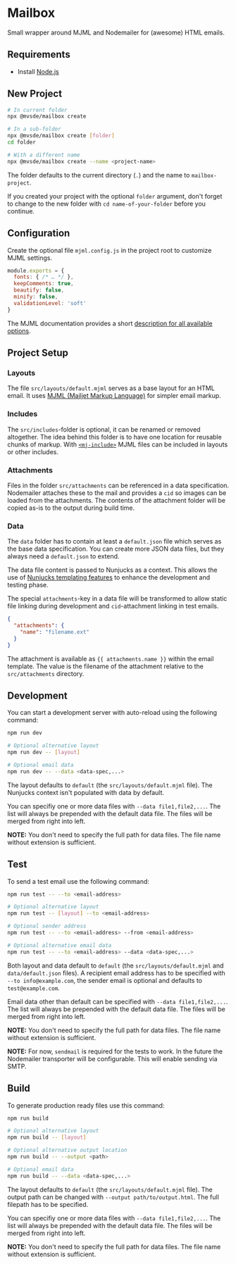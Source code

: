 # Mailbox

Small wrapper around MJML and Nodemailer for (awesome) HTML emails.

## Requirements

* Install [Node.js](https://nodejs.org)

## New Project

```bash
# In current folder
npx @mvsde/mailbox create

# In a sub-folder
npx @mvsde/mailbox create [folder]
cd folder

# With a different name
npx @mvsde/mailbox create --name <project-name>
```

The folder defaults to the current directory (`.`) and the name to `mailbox-project`.

If you created your project with the optional `folder` argument, don't forget to change to the new folder with `cd name-of-your-folder` before you continue.

## Configuration

Create the optional file `mjml.config.js` in the project root to customize MJML settings.

```js
module.exports = {
  fonts: { /* … */ },
  keepComments: true,
  beautify: false,
  minify: false,
  validationLevel: 'soft'
}
```

The MJML documentation provides a short [description for all available options](https://mjml.io/documentation/#inside-node-js).

## Project Setup

### Layouts

The file `src/layouts/default.mjml` serves as a base layout for an HTML email. It uses [MJML (Mailjet Markup Language)](https://mjml.io/documentation/) for simpler email markup.

### Includes

The `src/includes`-folder is optional, it can be renamed or removed altogether. The idea behind this folder is to have one location for reusable chunks of markup. With [`<mj-include>`](https://mjml.io/documentation/#mj-include) MJML files can be included in layouts or other includes.

### Attachments

Files in the folder `src/attachments` can be referenced in a data specification. Nodemailer attaches these to the mail and provides a `cid` so images can be loaded from the attachments. The contents of the attachment folder will be copied as-is to the output during build time.

### Data

The `data` folder has to contain at least a `default.json` file which serves as the base data specification. You can create more JSON data files, but they always need a `default.json` to extend.

The data file content is passed to Nunjucks as a context. This allows the use of [Nunjucks templating features](https://mozilla.github.io/nunjucks/templating.html) to enhance the development and testing phase.

The special `attachments`-key in a data file will be transformed to allow static file linking during development and `cid`-attachment linking in test emails.

```json
{
  "attachments": {
    "name": "filename.ext"
  }
}
```

The attachment is available as `{{ attachments.name }}` within the email template. The value is the filename of the attachment relative to the `src/attachments` directory.

## Development

You can start a development server with auto-reload using the following command:

```bash
npm run dev

# Optional alternative layout
npm run dev -- [layout]

# Optional email data
npm run dev -- --data <data-spec,...>
```

The layout defaults to `default` (the `src/layouts/default.mjml` file). The Nunjucks context isn't populated with data by default.

You can specifiy one or more data files with `--data file1,file2,...`. The list will always be prepended with the default data file. The files will be merged from right into left.

**NOTE:** You don't need to specify the full path for data files. The file name without extension is sufficient.

## Test

To send a test email use the following command:

```bash
npm run test -- --to <email-address>

# Optional alternative layout
npm run test -- [layout] --to <email-address>

# Optional sender address
npm run test -- --to <email-address> --from <email-address>

# Optional alternative email data
npm run test -- --to <email-address> --data <data-spec,...>
```

Both layout and data default to `default` (the `src/layouts/default.mjml` and `data/default.json` files). A recipient email address has to be specified with `--to info@example.com`, the sender email is optional and defaults to `test@example.com`.

Email data other than default can be specified with `--data file1,file2,...`. The list will always be prepended with the default data file. The files will be merged from right into left.

**NOTE:** You don't need to specify the full path for data files. The file name without extension is sufficient.

**NOTE:** For now, `sendmail` is required for the tests to work. In the future the Nodemailer transporter will be configurable. This will enable sending via SMTP.

## Build

To generate production ready files use this command:

```bash
npm run build

# Optional alternative layout
npm run build -- [layout]

# Optional alternative output location
npm run build -- --output <path>

# Optional email data
npm run build -- --data <data-spec,...>
```

The layout defaults to `default` (the `src/layouts/default.mjml` file). The output path can be changed with `--output path/to/output.html`. The full filepath has to be specified.

You can specifiy one or more data files with `--data file1,file2,...`. The list will always be prepended with the default data file. The files will be merged from right into left.

**NOTE:** You don't need to specify the full path for data files. The file name without extension is sufficient.
